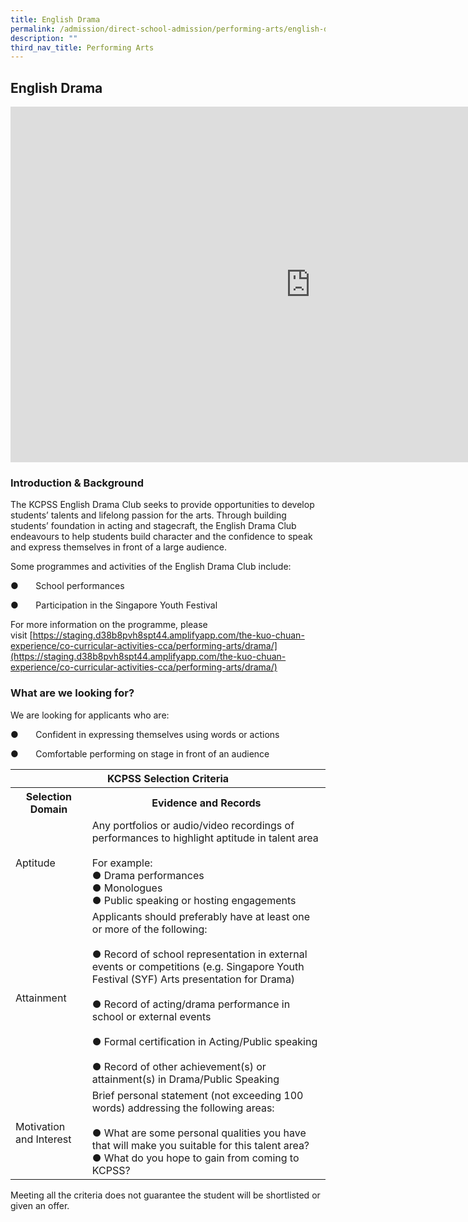 ```yaml
---
title: English Drama
permalink: /admission/direct-school-admission/performing-arts/english-drama/
description: ""
third_nav_title: Performing Arts
---
```

## English Drama

<iframe allowfullscreen="true" height="569" width="960" frameborder="0" src="https://docs.google.com/presentation/d/e/2PACX-1vQ_v0W7wcMeX7mULEipNhoVpLD-fESxewilzox2rPuoqy57GeAic54ox1ZAOqCsyQzWIiWzuWGSWhRV/embed?start=true&amp;loop=true&amp;delayms=3000"></iframe>


### Introduction &amp; Background


The KCPSS English Drama Club seeks to provide opportunities to develop students’ talents and lifelong passion for the arts. Through building students’ foundation in acting and stagecraft, the English Drama Club endeavours to help students build character and the confidence to speak and express themselves in front of a large audience.

Some programmes and activities of the English Drama Club include:

●&nbsp;&nbsp;&nbsp;&nbsp;&nbsp;&nbsp;&nbsp;School performances

●&nbsp;&nbsp;&nbsp;&nbsp;&nbsp;&nbsp;&nbsp;Participation in the Singapore Youth Festival

For more information on the programme, please visit&nbsp;[https://staging.d38b8pvh8spt44.amplifyapp.com/the-kuo-chuan-experience/co-curricular-activities-cca/performing-arts/drama/](https://staging.d38b8pvh8spt44.amplifyapp.com/the-kuo-chuan-experience/co-curricular-activities-cca/performing-arts/drama/)

### What are we looking for?

We are looking for applicants who are:

●&nbsp;&nbsp;&nbsp;&nbsp;&nbsp;&nbsp;&nbsp;Confident in expressing themselves using words or actions

●&nbsp;&nbsp;&nbsp;&nbsp;&nbsp;&nbsp;&nbsp;Comfortable performing on stage in front of an audience

<table>
<thead>
  <tr>
    <th colspan="2">KCPSS Selection Criteria</th>
  </tr>
</thead>
<tbody>
  <tr>
    <th>Selection Domain</th>
    <th>Evidence and Records</th>
  </tr>
  <tr>
    <td>Aptitude</td>
    <td>Any portfolios or audio/video recordings of performances to highlight aptitude in talent area<br> <br>For example:<br>●       Drama performances<br>●       Monologues<br>●       Public speaking or hosting engagements</td>
  </tr>
  <tr>
    <td>Attainment</td>
    <td>Applicants should preferably have at least one or more of the following:<br> <br>●       Record of school representation in external events or competitions (e.g. Singapore Youth Festival (SYF) Arts presentation for Drama)<br> <br>●       Record of acting/drama performance in school or external events<br> <br>●       Formal certification in Acting/Public speaking<br> <br>●       Record of other  achievement(s) or attainment(s) in Drama/Public Speaking</td>
  </tr>
  <tr>
    <td>Motivation and Interest</td>
    <td>Brief personal statement (not exceeding 100 words) addressing the following areas:<br> <br>●       What are some personal qualities you have that will make you suitable for this talent area?<br>●       What do you hope to gain from coming to KCPSS?</td>
  </tr>
</tbody>
</table>

Meeting all the criteria does not guarantee the student will be shortlisted or given an offer.